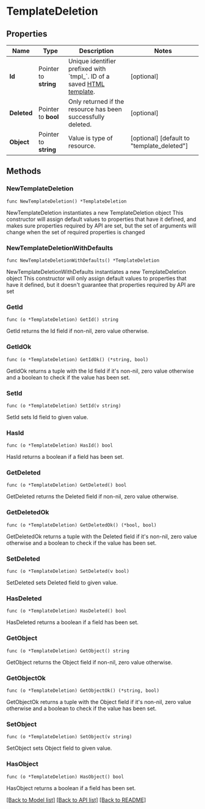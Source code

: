 # TemplateDeletion

## Properties

Name | Type | Description | Notes
------------ | ------------- | ------------- | -------------
**Id** | Pointer to **string** | Unique identifier prefixed with &#x60;tmpl_&#x60;. ID of a saved [HTML template](#section/HTML-Templates). | [optional] 
**Deleted** | Pointer to **bool** | Only returned if the resource has been successfully deleted. | [optional] 
**Object** | Pointer to **string** | Value is type of resource. | [optional] [default to "template_deleted"]

## Methods

### NewTemplateDeletion

`func NewTemplateDeletion() *TemplateDeletion`

NewTemplateDeletion instantiates a new TemplateDeletion object
This constructor will assign default values to properties that have it defined,
and makes sure properties required by API are set, but the set of arguments
will change when the set of required properties is changed

### NewTemplateDeletionWithDefaults

`func NewTemplateDeletionWithDefaults() *TemplateDeletion`

NewTemplateDeletionWithDefaults instantiates a new TemplateDeletion object
This constructor will only assign default values to properties that have it defined,
but it doesn't guarantee that properties required by API are set

### GetId

`func (o *TemplateDeletion) GetId() string`

GetId returns the Id field if non-nil, zero value otherwise.

### GetIdOk

`func (o *TemplateDeletion) GetIdOk() (*string, bool)`

GetIdOk returns a tuple with the Id field if it's non-nil, zero value otherwise
and a boolean to check if the value has been set.

### SetId

`func (o *TemplateDeletion) SetId(v string)`

SetId sets Id field to given value.

### HasId

`func (o *TemplateDeletion) HasId() bool`

HasId returns a boolean if a field has been set.

### GetDeleted

`func (o *TemplateDeletion) GetDeleted() bool`

GetDeleted returns the Deleted field if non-nil, zero value otherwise.

### GetDeletedOk

`func (o *TemplateDeletion) GetDeletedOk() (*bool, bool)`

GetDeletedOk returns a tuple with the Deleted field if it's non-nil, zero value otherwise
and a boolean to check if the value has been set.

### SetDeleted

`func (o *TemplateDeletion) SetDeleted(v bool)`

SetDeleted sets Deleted field to given value.

### HasDeleted

`func (o *TemplateDeletion) HasDeleted() bool`

HasDeleted returns a boolean if a field has been set.

### GetObject

`func (o *TemplateDeletion) GetObject() string`

GetObject returns the Object field if non-nil, zero value otherwise.

### GetObjectOk

`func (o *TemplateDeletion) GetObjectOk() (*string, bool)`

GetObjectOk returns a tuple with the Object field if it's non-nil, zero value otherwise
and a boolean to check if the value has been set.

### SetObject

`func (o *TemplateDeletion) SetObject(v string)`

SetObject sets Object field to given value.

### HasObject

`func (o *TemplateDeletion) HasObject() bool`

HasObject returns a boolean if a field has been set.


[[Back to Model list]](../README.md#documentation-for-models) [[Back to API list]](../README.md#documentation-for-api-endpoints) [[Back to README]](../README.md)


